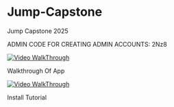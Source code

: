 # Jump-Capstone
Jump Capstone 2025

ADMIN CODE FOR CREATING ADMIN ACCOUNTS: 2Nz8


[![Video WalkThrough](https://img.youtube.com/vi/bbgBcC8Za-k/0.jpg)](https://www.youtube.com/watch?v=bbgBcC8Za-k)

Walkthrough Of App

[![Video WalkThrough](https://img.youtube.com/vi/PzCCEd1pNQk/0.jpg)](https://www.youtube.com/watch?v=PzCCEd1pNQk)

Install Tutorial


